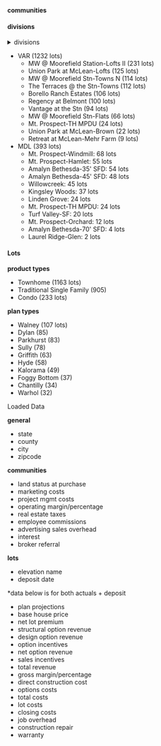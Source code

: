 **communities**
#### divisions
<details>
<summary>divisions</summary>
<br>
This is how you dropdown.
</details>

  - VAR (1232 lots)
    - MW @ Moorefield Station-Lofts II (231 lots)
    - Union Park at McLean-Lofts (125 lots)
    - MW @ Moorefield Stn-Towns N (114 lots)
    - The Terraces @ the Stn-Towns (112 lots)
    - Borello Ranch Estates (106 lots)
    - Regency at Belmont (100 lots)
    - Vantage at the Stn (94 lots)
    - MW @ Moorefield Stn-Flats (66 lots)
    - Mt. Prospect-TH MPDU (24 lots)
    - Union Park at McLean-Brown (22 lots)
    - Retreat at McLean-Mehr Farm (9 lots)
  - MDL (393 lots)
    - Mt. Prospect-Windmill: 68 lots
    - Mt. Prospect-Hamlet: 55 lots
    - Amalyn Bethesda-35' SFD: 54 lots
    - Amalyn Bethesda-45' SFD: 48 lots
    - Willowcreek: 45 lots
    - Kingsley Woods: 37 lots
    - Linden Grove: 24 lots
    - Mt. Prospect-TH MPDU: 24 lots
    - Turf Valley-SF: 20 lots
    - Mt. Prospect-Orchard: 12 lots
    - Amalyn Bethesda-70' SFD: 4 lots
    - Laurel Ridge-Glen: 2 lots

#### Lots
  **product types**
 - Townhome (1163 lots)
 - Traditional Single Family (905)
 - Condo (233 lots)

  **plan types**
  - Walney (107 lots)
  - Dylan (85)
  - Parkhurst (83)
  - Sully (78)
  - Griffith (63)
  - Hyde (58)
  - Kalorama (49)
  - Foggy Bottom (37)
  - Chantilly (34)
  - Warhol (32)

  Loaded Data

**general**

- state
- county
- city
- zipcode

**communities**

- land status at purchase
- marketing costs
- project mgmt costs
- operating margin/percentage
- real estate taxes
- employee commissions
- advertising sales overhead
- interest
- broker referral

**lots**

- elevation name
- deposit date

\*data below is for both actuals \+ deposit

- plan projections
- base house price
- net lot premium
- structural option revenue
- design option revenue
- option incentives
- net option revenue
- sales incentives
- total revenue
- gross margin/percentage
- direct construction cost
- options costs
- total costs
- lot costs
- closing costs
- job overhead
- construction repair
- warranty

  
